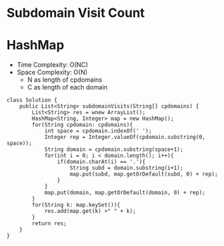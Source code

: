 # Subdomain Visit Count
# HashMap
* Time Complexity: O(NC)
* Space Complexity: O(N)
	* N as length of cpdomains
	* C as length of each domain
```
class Solution {
    public List<String> subdomainVisits(String[] cpdomains) {
        List<String> res = wnew ArrayList();
        HashMap<String, Integer> map = new HashMap();
        for(String cpdomain: cpdomains){
            int space = cpdomain.indexOf(' ');
            Integer rep = Integer.valueOf(cpdomain.substring(0, space));
            String domain = cpdomain.substring(space+1);
            for(int i = 0; i < domain.length(); i++){
                if(domain.charAt(i) == '.'){
                    String subd = domain.substring(i+1);
                    map.put(subd, map.getOrDefault(subd, 0) + rep);
                }
            }
            map.put(domain, map.getOrDefault(domain, 0) + rep);
        }
        for(String k: map.keySet()){
            res.add(map.get(k) +" " + k);
        }
        return res;
    }
}
```